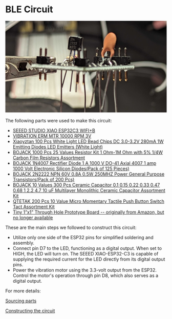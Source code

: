 # BLE Circuit

![Soldering parts](../screenshots/02-02-soldering.png)

The following parts were used to make this circuit:

- [SEEED STUDIO XIAO ESP32C3 WIFI+B](https://www.digikey.com/en/products/detail/seeed-technology-co-ltd/113991054/16652880)
- [VIBRATION ERM MTR 10000 RPM 3V](https://www.digikey.com/en/products/detail/seeed-technology-co-ltd/316040004/5487673)
- [Xiaoyztan 100 Pcs White Light LED Bead Chips DC 3.0-3.2V 280mA 1W Emitting Diodes LED Emitters (White Light)](https://www.amazon.com/gp/product/B07DWR671V/ref=ppx_yo_dt_b_asin_title_o04_s00?ie=UTF8&psc=1)
- [BOJACK 1000 Pcs 25 Values Resistor Kit 1 Ohm-1M Ohm with 5% 1/4W Carbon Film Resistors Assortment](https://www.tindie.com/products/debinix/tiny-1x1-through-hole-prototype-board/)
- [BOJACK 1N4007 Rectifier Diode 1 A 1000 V DO-41 Axial 4007 1 amp 1000 Volt Electronic Silicon Diodes(Pack of 125 Pieces)](https://www.amazon.com/gp/product/B07Q6J9TNW/ref=ppx_yo_dt_b_asin_title_o00_s00?ie=UTF8&psc=1)
- [BOJACK 2N2222 NPN 60V 0.8A 0.5W 250MHZ Power General Purpose Transistors(Pack of 200 Pcs)](https://www.amazon.com/gp/product/B07T61M92G/ref=ppx_yo_dt_b_asin_title_o03_s01?ie=UTF8&psc=1)
- [BOJACK 10 Values 300 Pcs Ceramic Capacitor 0.1 0.15 0.22 0.33 0.47 0.68 1 2.2 4.7 10 uF Multilayer Monolithic Ceramic Capacitor Assortment Kit](https://www.amazon.com/BOJACK-Capacitor-Multilayer-Monolithic-Assortment/dp/B085RDTCCV?th=1)
- [QTETAK 200 Pcs 10 Value Micro Momentary Tactile Push Button Switch Tact Assortment Kit](https://www.amazon.com/gp/product/B07LCBLB8N/ref=ppx_yo_dt_b_asin_title_o09_s00?ie=UTF8&psc=1)
- [Tiny 1”x1” Through Hole Prototype Board -- originally from Amazon, but no longer available](https://www.tindie.com/products/debinix/tiny-1x1-through-hole-prototype-board/)

These are the main steps we followed to construct this circuit:

- Utilize only one side of the ESP32 pins for simplified soldering and assembly.
- Connect pin D7 to the LED, functioning as a digital output. When set to HIGH, the LED will turn on. The SEEED XIAO-ESP32-C3 is capable of supplying the required current for the LED directly from its digital output pins.
- Power the vibration motor using the 3.3-volt output from the ESP32. Control the motor's operation through pin D8, which also serves as a digital output.

For more details:

[Sourcing parts](sourcing_parts.md)

[Constructing the circuit](building_the_circuit.md)